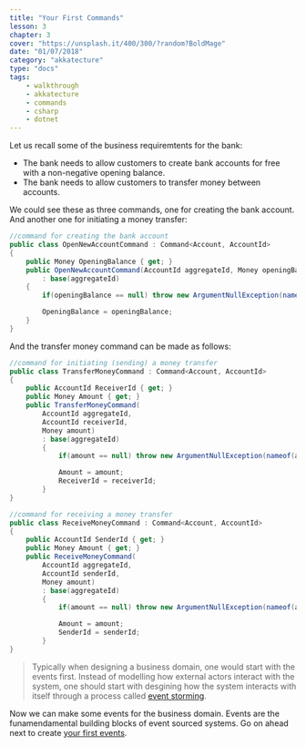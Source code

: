 ```yaml
---
title: "Your First Commands"
lesson: 3
chapter: 3
cover: "https://unsplash.it/400/300/?random?BoldMage"
date: "01/07/2018"
category: "akkatecture"
type: "docs"
tags:
    - walkthrough
    - akkatecture
    - commands
    - csharp
    - dotnet
---
```

Let us recall some of the business requiremtents for the bank:

* The bank needs to allow customers to create bank accounts for free with a non-negative opening balance.
* The bank needs to allow customers to transfer money between accounts.

We could see these as three commands, one for creating the bank account. And another one for initiating a money transfer:

```csharp
//command for creating the bank account
public class OpenNewAccountCommand : Command<Account, AccountId> 
{
    public Money OpeningBalance { get; }
    public OpenNewAccountCommand(AccountId aggregateId, Money openingBalance)
        : base(aggregateId)
    {
        if(openingBalance == null) throw new ArgumentNullException(nameof(openingBalance));

        OpeningBalance = openingBalance;
    }
}
```

And the transfer money command can be made as follows:

```csharp
//command for initiating (sending) a money transfer
public class TransferMoneyCommand : Command<Account, AccountId>
{
    public AccountId ReceiverId { get; }
    public Money Amount { get; }
    public TransferMoneyCommand(
        AccountId aggregateId, 
        AccountId receiverId,
        Money amount) 
        : base(aggregateId) 
        {
            if(amount == null) throw new ArgumentNullException(nameof(amount));

            Amount = amount;
            ReceiverId = receiverId;
        }
}
```

```csharp
//command for receiving a money transfer
public class ReceiveMoneyCommand : Command<Account, AccountId>
{
    public AccountId SenderId { get; }
    public Money Amount { get; }
    public ReceiveMoneyCommand(
        AccountId aggregateId, 
        AccountId senderId,
        Money amount) 
        : base(aggregateId) 
        {
            if(amount == null) throw new ArgumentNullException(nameof(amount));

            Amount = amount;
            SenderId = senderId;
        }
}
```

> Typically when designing a business domain, one would start with the events first. Instead of modelling how external actors interact with the system, one should start with desgining how the system interacts with itself through a process called [event storming](https://en.wikipedia.org/wiki/Event_storming).


Now we can make some events for the business domain. Events are the funamendamental building blocks of event sourced systems. Go on ahead next to create [your first events](/docs/your-first-events).